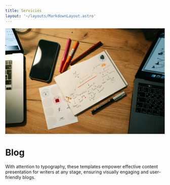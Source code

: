 ```yaml
---
title: Servicios
layout: '~/layouts/MarkdownLayout.astro'
---
```



![Blog](/src/assets/images/blogs.webp)

# Blog


With attention to typography, these templates empower effective content presentation for writers at any stage, ensuring visually engaging and user-friendly blogs.
